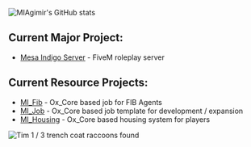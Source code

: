 

![MIAgimir's GitHub stats](https://github-readme-stats.vercel.app/api?username=miagimir&show_icons=true&theme=shades-of-purple) 

## Current Major Project:
- [Mesa Indigo Server](https://github.com/users/MIAgimir/projects/2/views/1) - FiveM roleplay server

## Current Resource Projects:
- [MI_Fib](https://github.com/MIAgimir/MI_Fib) - Ox_Core based job for FIB Agents
- [MI_Job](https://github.com/MIAgimir/MI_Job) - Ox_Core based job template for development / expansion
- [MI_Housing](https://github.com/MIAgimir/MI_Housing) - Ox_Core based housing system for players

![Tim](https://user-images.githubusercontent.com/116332087/219994733-ad6870e3-5808-4e5b-baad-b8a3553c7686.png) 1 / 3 trench coat raccoons found
<!--
**MIAgimir/MIAgimir** is a ✨ _special_ ✨ repository because its `README.md` (this file) appears on your GitHub profile.

- [MI_Network](https://github.com/MIAgimir/MI_Network) - Ox framework based player network

Here are some ideas to get you started:

- 🔭 I’m currently working on ...
- 🌱 I’m currently learning ...
- 👯 I’m looking to collaborate on ...
- 🤔 I’m looking for help with ...
- 💬 Ask me about ...
- 📫 How to reach me: ...
- 😄 Pronouns: ...
- ⚡ Fun fact: ...
-->


